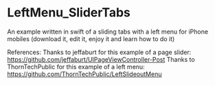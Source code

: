 # LeftMenu_SliderTabs
An example written in swift of a sliding tabs with a left menu for iPhone mobiles (download it, edit it, enjoy it and learn how to do it)




References:
Thanks to jeffaburt for this example of a page slider: https://github.com/jeffaburt/UIPageViewController-Post
Thanks to ThornTechPublic for this example of a left menu: https://github.com/ThornTechPublic/LeftSlideoutMenu
